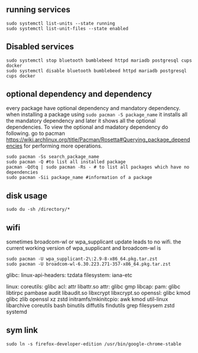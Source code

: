 ## running services
```
sudo systemctl list-units --state running
sudo systemctl list-unit-files --state enabled 
```
## Disabled services
```
sudo systemctl stop bluetooth bumblebeed httpd mariadb postgresql cups docker
sudo systemctl disable bluetooth bumblebeed httpd mariadb postgresql cups docker
```

## optional dependency and dependency
every package have optional dependency and mandatory dependency. when installing a package using ```sudo pacman -S package_name``` it installs all the mandatory dependency and later it shows all the optional dependencies. To view the optional and madatory dependency do following. go to pacman https://wiki.archlinux.org/title/Pacman/Rosetta#Querying_package_dependencies for performing more operations.
```
sudo pacman -Ss search_package_name
sudo pacman -Q #to list all installed package
pacman -Qdtq | sudo pacman -Rs - # to list all packages which have no dependencies
sudo pacman -Sii package_name #information of a package
```
## disk usage
```
sudo du -sh /directory/*
```
## wifi
sometimes broadcom-wl or wpa_supplicant update leads to no wifi. the current working version of wpa_supplicant and broadcom-wl is
```
sudo pacman -U wpa_supplicant-2\:2.9-8-x86_64.pkg.tar.zst
sudo pacman -U broadcom-wl-6.30.223.271-357-x86_64.pkg.tar.zst
```

glibc:
    linux-api-headers:
    tzdata
    filesystem:
        iana-etc

linux:
    coreutils:
        glibc
        acl:
            attr
            libattr.so
        attr:
            glibc
        gmp
        libcap:
            pam:
                glibc
                libtirpc
                pambase
                audit
                libaudit.so
                libxcrypt
                libxcrypt.so
        openssl:
            glibc
    kmod
        glibc
        zlib
        openssl
        xz
        zstd
    initramfs/mkinitcpio:
        awk
        kmod
        util-linux
        libarchive
        coreutils
        bash
        binutils
        diffutils
        findutils
        grep
        filesysem
        zstd
        systemd

## sym link
```
sudo ln -s firefox-developer-edition /usr/bin/google-chrome-stable
```